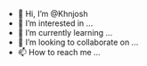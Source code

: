 - 👋 Hi, I’m @Khnjosh
- 👀 I’m interested in ...
- 🌱 I’m currently learning ...
- 💞️ I’m looking to collaborate on ...
- 📫 How to reach me ...

<!---
Khnjosh/Khnjosh is a ✨ special ✨ repository because its `README.md` (this file) appears on your GitHub profile.
You can click the Preview link to take a look at your changes.
--->
